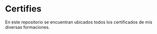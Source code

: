 # Certifies
En este repositorio se encuentran ubicados todos los certificados de mis diversas formaciones.
